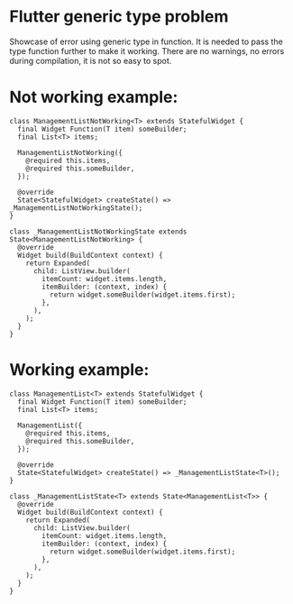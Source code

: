# Flutter generic type problem

Showcase of error using generic type in function.
It is needed to pass the type function further to make it working.
There are no warnings, no errors during compilation, it is not so easy to spot.

# Not working example:

```
class ManagementListNotWorking<T> extends StatefulWidget {
  final Widget Function(T item) someBuilder;
  final List<T> items;

  ManagementListNotWorking({
    @required this.items,
    @required this.someBuilder,
  });

  @override
  State<StatefulWidget> createState() => _ManagementListNotWorkingState();
}

class _ManagementListNotWorkingState extends State<ManagementListNotWorking> {
  @override
  Widget build(BuildContext context) {
    return Expanded(
      child: ListView.builder(
        itemCount: widget.items.length,
        itemBuilder: (context, index) {
          return widget.someBuilder(widget.items.first);
        },
      ),
    );
  }
}
```

# Working example:

```
class ManagementList<T> extends StatefulWidget {
  final Widget Function(T item) someBuilder;
  final List<T> items;

  ManagementList({
    @required this.items,
    @required this.someBuilder,
  });

  @override
  State<StatefulWidget> createState() => _ManagementListState<T>();
}

class _ManagementListState<T> extends State<ManagementList<T>> {
  @override
  Widget build(BuildContext context) {
    return Expanded(
      child: ListView.builder(
        itemCount: widget.items.length,
        itemBuilder: (context, index) {
          return widget.someBuilder(widget.items.first);
        },
      ),
    );
  }
}
```
